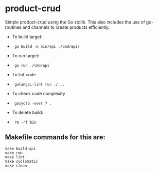 # product-crud
Simple product-crud using the Go stdlib. This also includes the use of go-routines and channels to create products efficiently.

- To build target: 
-      go build -o bin/api ./cmd/api/

-  To run target:
-      go run ./cmd/api 

- To lint code
-      golangci-lint run ./... 

- To check code complexity
-      gocyclo -over 7 . 

- To delete build:
-      rm -rf bin 

## Makefile commands for this are:
```
make build-api
make run
make lint
make cyclomatic 
make clean
```



